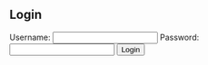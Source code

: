 <!DOCTYPE html>
<html lang="en">
<head>
    <meta charset="UTF-8">
    <meta name="viewport" content="width=device-width, initial-scale=1.0">
    <link rel="stylesheet" href="styles.css">
    <title>Login Page</title>
</head>
<body>
    <div class="container">
        <form action="your_server_script" method="POST">
            <h2>Login</h2>
            <label for="username">Username:</label>
            <input type="text" id="username" name="username" required>
            <label for="password">Password:</label>
            <input type="password" id="password" name="password" required>
            <button type="submit">Login</button>
        </form>
    </div>
</body>
</html>
